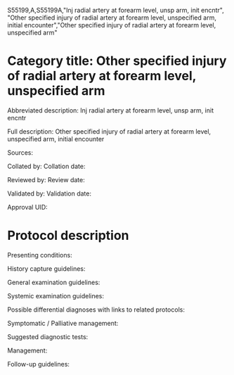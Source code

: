 S55199,A,S55199A,"Inj radial artery at forearm level, unsp arm, init encntr", "Other specified injury of radial artery at forearm level, unspecified arm, initial encounter","Other specified injury of radial artery at forearm level, unspecified arm"
# Category title: Other specified injury of radial artery at forearm level, unspecified arm

Abbreviated description: Inj radial artery at forearm level, unsp arm, init encntr

Full description: Other specified injury of radial artery at forearm level, unspecified arm, initial encounter

Sources:

Collated by:
Collation date:

Reviewed by:
Review date:

Validated by:
Validation date:

Approval UID:

# Protocol description

Presenting conditions:

History capture guidelines:

General examination guidelines:

Systemic examination guidelines:

Possible differential diagnoses with links to related protocols:

Symptomatic / Palliative management:

Suggested diagnostic tests:

Management:

Follow-up guidelines:

